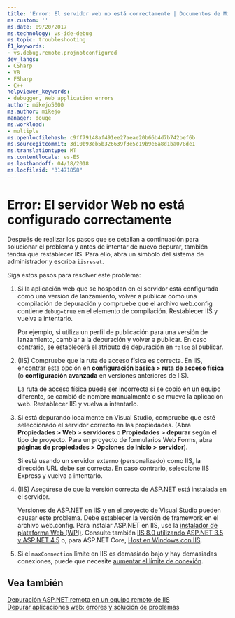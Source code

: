 ```yaml
---
title: 'Error: El servidor web no está correctamente | Documentos de Microsoft'
ms.custom: ''
ms.date: 09/20/2017
ms.technology: vs-ide-debug
ms.topic: troubleshooting
f1_keywords:
- vs.debug.remote.projnotconfigured
dev_langs:
- CSharp
- VB
- FSharp
- C++
helpviewer_keywords:
- debugger, Web application errors
author: mikejo5000
ms.author: mikejo
manager: douge
ms.workload:
- multiple
ms.openlocfilehash: c9ff79148af491ee27aeae20b66b4d7b742bef6b
ms.sourcegitcommit: 3d10b93eb5b326639f3e5c19b9e6a8d1ba078de1
ms.translationtype: MT
ms.contentlocale: es-ES
ms.lasthandoff: 04/18/2018
ms.locfileid: "31471858"
---
```

# <a name="error-the-web-server-is-not-configured-correctly"></a>Error: El servidor Web no está configurado correctamente

Después de realizar los pasos que se detallan a continuación para solucionar el problema y antes de intentar de nuevo depurar, también tendrá que restablecer IIS. Para ello, abra un símbolo del sistema de administrador y escriba `iisreset`.

Siga estos pasos para resolver este problema:

1. Si la aplicación web que se hospedan en el servidor está configurada como una versión de lanzamiento, volver a publicar como una compilación de depuración y compruebe que el archivo web.config contiene `debug=true` en el elemento de compilación. Restablecer IIS y vuelva a intentarlo.

    Por ejemplo, si utiliza un perfil de publicación para una versión de lanzamiento, cambiar a la depuración y volver a publicar. En caso contrario, se establecerá el atributo de depuración en `false` al publicar.

2. (IIS) Compruebe que la ruta de acceso física es correcta. En IIS, encontrar esta opción en **configuración básica > ruta de acceso física** (o **configuración avanzada** en versiones anteriores de IIS).

    La ruta de acceso física puede ser incorrecta si se copió en un equipo diferente, se cambió de nombre manualmente o se mueve la aplicación web. Restablecer IIS y vuelva a intentarlo.

3. Si está depurando localmente en Visual Studio, compruebe que esté seleccionado el servidor correcto en las propiedades. (Abra **Propiedades > Web > servidores** o **Propiedades > depurar** según el tipo de proyecto. Para un proyecto de formularios Web Forms, abra **páginas de propiedades > Opciones de Inicio > servidor**).

    Si está usando un servidor externo (personalizado) como IIS, la dirección URL debe ser correcta. En caso contrario, seleccione IIS Express y vuelva a intentarlo.

4. (IIS) Asegúrese de que la versión correcta de ASP.NET está instalada en el servidor.

    Versiones de ASP.NET en IIS y en el proyecto de Visual Studio pueden causar este problema. Debe establecer la versión de framework en el archivo web.config. Para instalar ASP.NET en IIS, use la [instalador de plataforma Web (WPI)](https://www.microsoft.com/web/downloads/platform.aspx). Consulte también [IIS 8.0 utilizando ASP.NET 3.5 y ASP.NET 4.5](/iis/get-started/whats-new-in-iis-8/iis-80-using-aspnet-35-and-aspnet-45) o, para ASP.NET Core, [Host en Windows con IIS](https://docs.asp.net/en/latest/publishing/iis.html).
  
4. Si el `maxConnection` límite en IIS es demasiado bajo y hay demasiadas conexiones, puede que necesite [aumentar el límite de conexión](/iis/configuration/system.applicationhost/sites/sitedefaults/limits).
  
## <a name="see-also"></a>Vea también  
 [Depuración ASP.NET remota en un equipo remoto de IIS](../debugger/remote-debugging-aspnet-on-a-remote-iis-7-5-computer.md)   
 [Depurar aplicaciones web: errores y solución de problemas](../debugger/debugging-web-applications-errors-and-troubleshooting.md)
